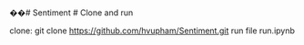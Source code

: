 ��#   S e n t i m e n t 
 
 # Clone and run

clone: git clone https://github.com/hvupham/Sentiment.git
run file run.ipynb
